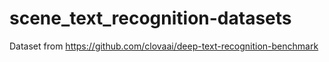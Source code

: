 # scene_text_recognition-datasets
Dataset from https://github.com/clovaai/deep-text-recognition-benchmark
